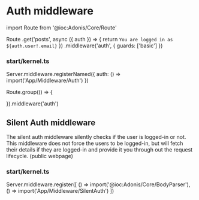 # Auth middleware

import Route from '@ioc:Adonis/Core/Route'

Route
  .get('posts', async ({ auth }) => {
    return `You are logged in as ${auth.user!.email}`
  })
  .middleware('auth', { guards: ['basic'] })


### start/kernel.ts
Server.middleware.registerNamed({
  auth: () => import('App/Middleware/Auth')
})


Route.group(() => {
  
}).middleware('auth')


## Silent Auth middleware
The silent auth middleware silently checks if the user is logged-in or not. 
This middleware does not force the users to be logged-in, but will fetch their details if they are logged-in and provide it you through out the request lifecycle.
(public webpage)

### start/kernel.ts
Server.middleware.register([
  () => import('@ioc:Adonis/Core/BodyParser'),
  () => import('App/Middleware/SilentAuth')
])
